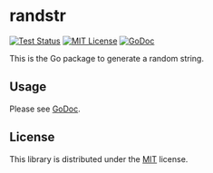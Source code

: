 # randstr

[![Test Status](https://github.com/scizorman/randstr/workflows/test/badge.svg?branch=master)](https://github.com/scizorman/randstr/actions?workflow=test)
[![MIT License](http://img.shields.io/badge/license-MIT-blue.svg?style=flat)](LICENSE)
[![GoDoc](https://godoc.org/github.com/scizorman/randstr?status.svg)](https://godoc.org/github.com/scizorman/randstr)

This is the Go package to generate a random string.

## Usage

Please see [GoDoc](https://godoc.org/github.com/scizorman/randstr).

## License

This library is distributed under the [MIT](LICENSE) license.

